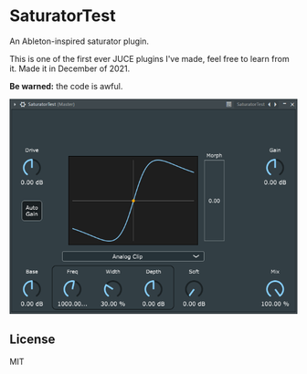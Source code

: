 # SaturatorTest

An Ableton-inspired saturator plugin.

This is one of the first ever JUCE plugins I've made, feel free to learn from it. Made it in December of 2021.

**Be warned:** the code is awful.

![Screenshot](Screenshot.png)

## License

MIT

